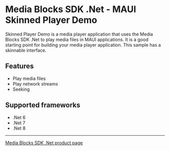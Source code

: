 # Media Blocks SDK .Net - MAUI Skinned Player Demo

Skinned Player Demo is a media player application that uses the Media Blocks SDK .Net to play media files in MAUI applications. It is a good starting point for building your media player application.
This sample has a skinnable interface.

## Features

- Play media files
- Play network streams
- Seeking

## Supported frameworks

- .Net 6
- .Net 7
- .Net 8

---

[Media Blocks SDK .Net product page](https://www.visioforge.com/media-blocks-sdk)
